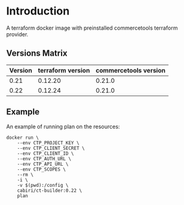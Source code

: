 # Introduction

A terraform docker image with preinstalled commercetools terraform provider.

## Versions Matrix

| Version | terraform version | commercetools version |
| ------- | ----------------- | --------------------- |
| 0.21    | 0.12.20           | 0.21.0                |
| 0.22    | 0.12.24           | 0.21.0                |

## Example

An example of running plan on the resources:

```shell
docker run \
    --env CTP_PROJECT_KEY \
    --env CTP_CLIENT_SECRET \
    --env CTP_CLIENT_ID \
    --env CTP_AUTH_URL \
    --env CTP_API_URL \
    --env CTP_SCOPES \
    --rm \
    -i \
    -v $(pwd):/config \
    cabiri/ct-builder:0.22 \
    plan
```
